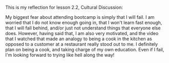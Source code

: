This is my reflection for lesson 2.2, Cultural Discussion:

My biggest fear about attending bootcamp is simply that I will fail.  I am worried that I do not know enough going in, that I won't learn fast enough, that I will fall behind, and/or just not understand things that everyone else does.  However, having said that, I am also very motivated, and the video that I watched that made an analogy to being a cook in the kitchen as opposed to a customer at a restaurant really stood out to me.  I definitely plan on being a cook, and taking charge of my own education.  Even if I fail, I'm looking forward to trying like hell along the way!